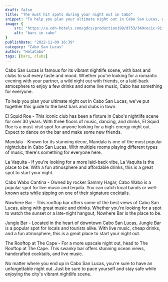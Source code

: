 ```yaml
---
draft: false
title: "The must hit spots during your night out in Cabo"
snippet: "To help you plan your ultimate night out in Cabo San Lucas, we've put together this guide to the best bars and clubs in town."
image: {
    src: "https://a.cdn-hotels.com/gdcs/production199/d753/349cec1c-91f4-4643-92e0-e2552667626e.jpg?impolicy=fcrop&w=1600&h=1066&q=high",
    alt: "bars in cabo"
}
publishDate: "2022-11-09 16:39"
category: "Cabo San Lucas"
author: "HolaCabo"
tags: [bars, clubs]
---
```


Cabo San Lucas is famous for its vibrant nightlife scene, with bars and clubs to suit every taste and mood. Whether you're looking for a romantic evening with your partner, a wild night out with friends, or a laid-back atmosphere to enjoy a few drinks and some live music, Cabo has something for everyone.

To help you plan your ultimate night out in Cabo San Lucas, we've put together this guide to the best bars and clubs in town.

El Squid Roe - This iconic club has been a fixture in Cabo's nightlife scene for over 30 years. With three floors of music, dancing, and drinks, El Squid Roe is a must-visit spot for anyone looking for a high-energy night out. Expect to dance on the bar and make some new friends.

Mandala - Known for its stunning decor, Mandala is one of the most popular nightclubs in Cabo San Lucas. With multiple rooms playing different types of music, there's something for everyone here.

La Vaquita - If you're looking for a more laid-back vibe, La Vaquita is the place to be. With a fun atmosphere and affordable drinks, this is a great spot to start your night.

Cabo Wabo Cantina - Owned by rocker Sammy Hagar, Cabo Wabo is a popular spot for live music and tequila. You can catch local bands or well-known acts while sipping on one of their signature cocktails.

Nowhere Bar - This rooftop bar offers some of the best views of Cabo San Lucas, along with great music and drinks. Whether you're looking for a spot to watch the sunset or a late-night hangout, Nowhere Bar is the place to be.

Jungle Bar - Located in the heart of downtown Cabo San Lucas, Jungle Bar is a popular spot for locals and tourists alike. With live music, cheap drinks, and a fun atmosphere, this is a great place to start your night out.

The Rooftop at The Cape - For a more upscale night out, head to The Rooftop at The Cape. This swanky bar offers stunning ocean views, handcrafted cocktails, and live music.

No matter where you end up in Cabo San Lucas, you're sure to have an unforgettable night out. Just be sure to pace yourself and stay safe while enjoying the city's vibrant nightlife scene.